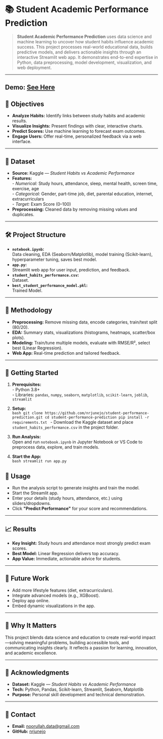 # 📚 Student Academic Performance Prediction

> **Student Academic Performance Prediction** uses data science and machine learning to uncover how student habits influence academic success. This project processes real-world educational data, builds predictive models, and delivers actionable insights through an interactive Streamlit web app. It demonstrates end-to-end expertise in Python, data preprocessing, model development, visualization, and web deployment.

---
## **Demo:** [See Here](https://student-academic-performance-prediction.streamlit.app/)

## 🎯 Objectives

- **Analyze Habits:** Identify links between study habits and academic results.
- **Visualize Insights:** Present findings with clear, interactive charts.
- **Predict Scores:** Use machine learning to forecast exam outcomes.
- **Engage Users:** Offer real-time, personalized feedback via a web interface.

---

## 📖 Dataset

- **Source:** Kaggle — *Student Habits vs Academic Performance*
- **Features:**  
          - *Numerical:* Study hours, attendance, sleep, mental health, screen time, exercise, age  
          - *Categorical:* Gender, part-time job, diet, parental education, internet, extracurriculars  
          - *Target:* Exam Score (0–100)
- **Preprocessing:** Cleaned data by removing missing values and duplicates.

---

## 🛠️ Project Structure

- **`notebook.ipynb`:**  
          Data cleaning, EDA (Seaborn/Matplotlib), model training (Scikit-learn), hyperparameter tuning, saves best model.
- **`app.py`:**  
          Streamlit web app for user input, prediction, and feedback.
- **`student_habits_performance.csv`:**  
          Dataset.
- **`best_student_performance_model.pkl`:**  
          Trained Model.

---

## 🔬 Methodology

- **Preprocessing:** Remove missing data, encode categories, train/test split (80/20).
- **EDA:** Summary stats, visualizations (histograms, heatmaps, scatter/box plots).
- **Modeling:** Train/tune multiple models, evaluate with RMSE/R², select best (Linear Regression).
- **Web App:** Real-time prediction and tailored feedback.

---

## 💾 Getting Started

1. **Prerequisites:**  
          - Python 3.8+  
          - Libraries: `pandas`, `numpy`, `seaborn`, `matplotlib`, `scikit-learn`, `joblib`, `streamlit`

2. **Setup:**  
          ```bash
          git clone https://github.com/nrjunejo/student-performance-prediction.git
          cd student-performance-prediction
          pip install -r requirements.txt
          ```
          - Download the Kaggle dataset and place `student_habits_performance.csv` in the project folder.

3. **Run Analysis:**  
          Open and run `notebook.ipynb` in Jupyter Notebook or VS Code to preprocess data, explore, and train models.

4. **Start the App:**  
          ```bash
          streamlit run app.py
          ```

## 🎉 Usage

- Run the analysis script to generate insights and train the model.
- Start the Streamlit app.
- Enter your details (study hours, attendance, etc.) using sliders/dropdowns.
- Click **"Predict Performance"** for your score and recommendations.

---

## 📈 Results

- **Key Insight:** Study hours and attendance most strongly predict exam scores.
- **Best Model:** Linear Regression delivers top accuracy.
- **App Value:** Immediate, actionable advice for students.

---

## 🌱 Future Work

- Add more lifestyle features (diet, extracurriculars).
- Integrate advanced models (e.g., XGBoost).
- Deploy app online.
- Embed dynamic visualizations in the app.

---

## 🔧 Why It Matters

This project blends data science and education to create real-world impact—solving meaningful problems, building accessible tools, and communicating insights clearly. It reflects a passion for learning, innovation, and academic excellence.

---

## 🙏 Acknowledgments

- **Dataset:** Kaggle — *Student Habits vs Academic Performance*
- **Tech:** Python, Pandas, Scikit-learn, Streamlit, Seaborn, Matplotlib
- **Purpose:** Personal skill development and technical demonstration.

---

## 📩 Contact

- **Email:** [noorullah.data@gmail.com](mailto:noorullah.data@gmail.com)
- **GitHub:** [nrjunejo](https://github.com/nrjunejo)
